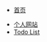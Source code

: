 <!-- _navbar.md -->
* [首页](README)
<!-- * [Blender](blender/guide) -->
* [个人网站](https://ricocc.com/?ref=ricocc.github.io)
* [Todo List](https://ricocc.com/todo/?ref=ricocc.github.io)

